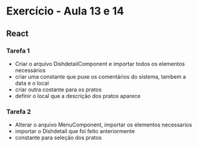 # Exercício - Aula 13 e 14

## React

### Tarefa 1
* Criar o arquivo DishdetailComponent e importar todos os elementos necessários
* criar uma constante que puxe os comentários do sistema, tambem a data e o local
* criar outra costante para os pratos
* definir o local que a descrição dos pratos aparece

### Tarefa 2
* Alterar o arquivo MenuComponent, importar os elementos necessarios
* importar o Dishdetail que foi feito anteriormente
* constante para seleção dos pratos
